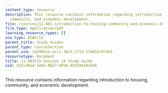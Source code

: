 ```yaml
---
content_type: resource
description: This resource contains information regarding introduction to housing,
  community, and economic development.
file: /courses/11-401-introduction-to-housing-community-and-economic-development-fall-2015/d2fcd0ad1e0206276016d3549429c6eb_MIT11_401F15_Session14.pdf
file_type: application/pdf
learning_resource_types: []
ocw_type: OCWFile
parent_title: Study Guides
parent_type: CourseSection
parent_uid: 1eb98b1a-acc1-36c3-1713-1feb52c974e1
resourcetype: Document
title: 11.401F15 Session 14 Study Guide
uid: d2fcd0ad-1e02-0627-6016-d3549429c6eb
---
```

This resource contains information regarding introduction to housing, community, and economic development.

